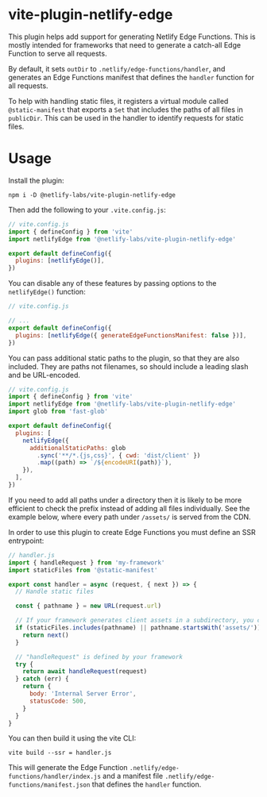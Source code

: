 # vite-plugin-netlify-edge

This plugin helps add support for generating Netlify Edge Functions. This is mostly intended for frameworks that need to generate a catch-all Edge Function to serve all requests.

By default, it sets `outDir` to `.netlify/edge-functions/handler`, and generates an Edge Functions manifest that defines the `handler` function for all requests.

To help with handling static files, it registers a virtual module called `@static-manifest` that exports a `Set` that includes the paths of all files in `publicDir`. This can be used in the handler to identify requests for static files.

# Usage

Install the plugin:

```shell
npm i -D @netlify-labs/vite-plugin-netlify-edge
```

Then add the following to your `.vite.config.js`:

```js
// vite.config.js
import { defineConfig } from 'vite'
import netlifyEdge from '@netlify-labs/vite-plugin-netlify-edge'

export default defineConfig({
  plugins: [netlifyEdge()],
})
```

You can disable any of these features by passing options to the `netlifyEdge()` function:

```js
// vite.config.js

// ...
export default defineConfig({
  plugins: [netlifyEdge({ generateEdgeFunctionsManifest: false })],
})
```

You can pass additional static paths to the plugin, so that they are also included. They are paths not filenames, so should include a leading slash and be URL-encoded.

```js
// vite.config.js
import { defineConfig } from 'vite'
import netlifyEdge from '@netlify-labs/vite-plugin-netlify-edge'
import glob from 'fast-glob'

export default defineConfig({
  plugins: [
    netlifyEdge({
      additionalStaticPaths: glob
        .sync('**/*.{js,css}', { cwd: 'dist/client' })
        .map((path) => `/${encodeURI(path)}`),
    }),
  ],
})
```

If you need to add all paths under a directory then it is likely to be more efficient to check the prefix instead of adding all files individually. See the example below, where every path under `/assets/` is served from the CDN.

In order to use this plugin to create Edge Functions you must define an SSR entrypoint:

```js
// handler.js
import { handleRequest } from 'my-framework'
import staticFiles from '@static-manifest'

export const handler = async (request, { next }) => {
  // Handle static files

  const { pathname } = new URL(request.url)

  // If your framework generates client assets in a subdirectory, you can add these too
  if (staticFiles.includes(pathname) || pathname.startsWith('assets/')) {
    return next()
  }

  // "handleRequest" is defined by your framework
  try {
    return await handleRequest(request)
  } catch (err) {
    return {
      body: 'Internal Server Error',
      statusCode: 500,
    }
  }
}
```

You can then build it using the vite CLI:

```shell
vite build --ssr = handler.js
```

This will generate the Edge Function `.netlify/edge-functions/handler/index.js` and a manifest file `.netlify/edge-functions/manifest.json` that defines the `handler` function.
